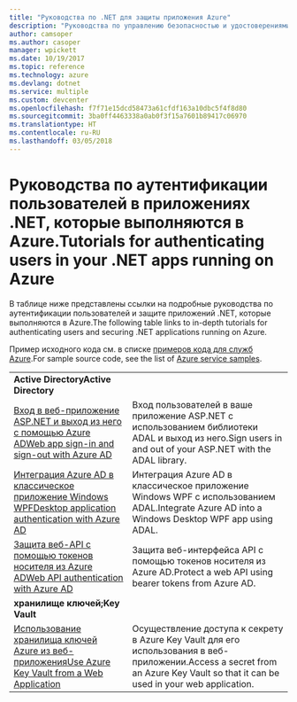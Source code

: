 ```yaml
---
title: "Руководства по .NET для защиты приложения Azure"
description: "Руководства по управлению безопасностью и удостоверениями в приложениях .NET, которые выполняются в Azure."
author: camsoper
ms.author: casoper
manager: wpickett
ms.date: 10/19/2017
ms.topic: reference
ms.technology: azure
ms.devlang: dotnet
ms.service: multiple
ms.custom: devcenter
ms.openlocfilehash: f7f71e15dcd58473a61cfdf163a10dbc5f4f8d80
ms.sourcegitcommit: 3ba0ff4463338a0ab0f3f15a7601b89417c06970
ms.translationtype: HT
ms.contentlocale: ru-RU
ms.lasthandoff: 03/05/2018
---
```

# <a name="tutorials-for-authenticating-users-in-your-net-apps-running-on-azure"></a><span data-ttu-id="fd6e2-103">Руководства по аутентификации пользователей в приложениях .NET, которые выполняются в Azure.</span><span class="sxs-lookup"><span data-stu-id="fd6e2-103">Tutorials for authenticating users in your .NET apps running on Azure</span></span>

<span data-ttu-id="fd6e2-104">В таблице ниже представлены ссылки на подробные руководства по аутентификации пользователей и защите приложений .NET, которые выполняются в Azure.</span><span class="sxs-lookup"><span data-stu-id="fd6e2-104">The following table links to in-depth tutorials for authenticating users and securing .NET applications running on Azure.</span></span>

<span data-ttu-id="fd6e2-105">Пример исходного кода см. в списке [примеров кода для служб Azure](https://azure.microsoft.com/resources/samples/?platform=dotnet).</span><span class="sxs-lookup"><span data-stu-id="fd6e2-105">For sample source code, see the list of [Azure service samples](https://azure.microsoft.com/resources/samples/?platform=dotnet).</span></span>

| | |
|---|---|
|<span data-ttu-id="fd6e2-106">**Active Directory**</span><span class="sxs-lookup"><span data-stu-id="fd6e2-106">**Active Directory**</span></span>||
| <span data-ttu-id="fd6e2-107">[Вход в веб-приложение ASP.NET и выход из него с помощью Azure AD][1]</span><span class="sxs-lookup"><span data-stu-id="fd6e2-107">[Web app sign-in and sign-out with Azure AD][1]</span></span> | <span data-ttu-id="fd6e2-108">Вход пользователей в ваше приложение ASP.NET с использованием библиотеки ADAL и выход из него.</span><span class="sxs-lookup"><span data-stu-id="fd6e2-108">Sign users in and out of your ASP.NET with the ADAL library.</span></span>
| <span data-ttu-id="fd6e2-109">[Интеграция Azure AD в классическое приложение Windows WPF][2]</span><span class="sxs-lookup"><span data-stu-id="fd6e2-109">[Desktop application authentication with Azure AD][2]</span></span>| <span data-ttu-id="fd6e2-110">Интеграция Azure AD в классическое приложение Windows WPF с использованием ADAL.</span><span class="sxs-lookup"><span data-stu-id="fd6e2-110">Integrate Azure AD into a Windows Desktop WPF app using ADAL.</span></span> | 
| <span data-ttu-id="fd6e2-111">[Защита веб-API с помощью токенов носителя из Azure AD][3]</span><span class="sxs-lookup"><span data-stu-id="fd6e2-111">[Web API authentication with Azure AD][3]</span></span> | <span data-ttu-id="fd6e2-112">Защита веб-интерфейса API с помощью токенов носителя из Azure AD.</span><span class="sxs-lookup"><span data-stu-id="fd6e2-112">Protect a web API using bearer tokens from Azure AD.</span></span> |
|<span data-ttu-id="fd6e2-113">**хранилище ключей;**</span><span class="sxs-lookup"><span data-stu-id="fd6e2-113">**Key Vault**</span></span>||
| <span data-ttu-id="fd6e2-114">[Использование хранилища ключей Azure из веб-приложения][4]</span><span class="sxs-lookup"><span data-stu-id="fd6e2-114">[Use Azure Key Vault from a Web Application][4]</span></span> | <span data-ttu-id="fd6e2-115">Осуществление доступа к секрету в Azure Key Vault для его использования в веб-приложении.</span><span class="sxs-lookup"><span data-stu-id="fd6e2-115">Access a secret from an Azure Key Vault so that it can be used in your web application.</span></span> | 

[1]: /azure/active-directory/develop/active-directory-devquickstarts-webapp-dotnet
[2]: /azure/active-directory/develop/active-directory-devquickstarts-dotnet
[3]: /azure/active-directory/develop/active-directory-devquickstarts-webapi-dotnet
[4]: /azure/key-vault/key-vault-use-from-web-application